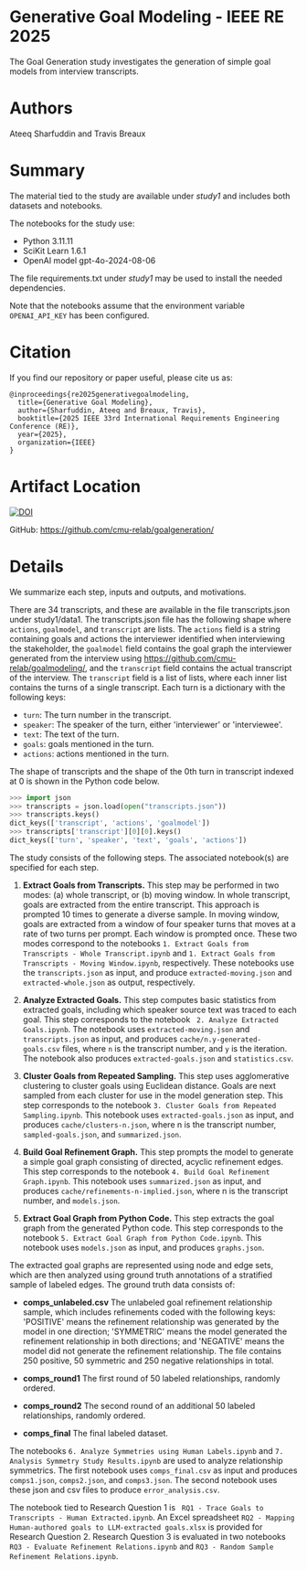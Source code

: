 # Generative Goal Modeling - IEEE RE 2025
The Goal Generation study investigates the generation of simple goal models from interview transcripts.

# Authors
Ateeq Sharfuddin and Travis Breaux


# Summary
The material tied to the study are available under _study1_ and includes both datasets and notebooks.

The notebooks for the study use:
* Python 3.11.11
* SciKit Learn 1.6.1
* OpenAI model gpt-4o-2024-08-06

The file requirements.txt under _study1_ may be used to install the needed dependencies.

Note that the notebooks assume that the environment variable `OPENAI_API_KEY` has been configured.


# Citation
If you find our repository or paper useful, please cite us as:
```
@inproceedings{re2025generativegoalmodeling,
  title={Generative Goal Modeling},
  author={Sharfuddin, Ateeq and Breaux, Travis},
  booktitle={2025 IEEE 33rd International Requirements Engineering Conference (RE)},
  year={2025},
  organization={IEEE}
}
```

# Artifact Location

[![DOI](https://zenodo.org/badge/DOI/10.5281/zenodo.15664316.svg)](https://doi.org/10.5281/zenodo.15664316)

GitHub:
https://github.com/cmu-relab/goalgeneration/


# Details

We summarize each step, inputs and outputs, and motivations.

There are 34 transcripts, and these are available in the file transcripts.json under study1/data1. The transcripts.json
file has the following shape where `actions`, `goalmodel`, and `transcript` are lists. The `actions` field is a string
containing goals and actions the interviewer identified when interviewing the stakeholder, the `goalmodel` field
contains the goal graph the interviewer generated from the interview using https://github.com/cmu-relab/goalmodeling/, and the
`transcript` field contains the actual transcript of the interview. The `transcript` field is a list of lists,
where each inner list contains the turns of a single transcript. Each turn is a dictionary with the following keys:
- `turn`: The turn number in the transcript.
- `speaker`: The speaker of the turn, either 'interviewer' or 'interviewee'.
- `text`: The text of the turn.
- `goals`: goals mentioned in the turn.
- `actions`: actions mentioned in the turn.

The shape of transcripts and the shape of the 0th turn in transcript indexed at 0 is shown in the Python code below.

```python
>>> import json
>>> transcripts = json.load(open("transcripts.json"))
>>> transcripts.keys()
dict_keys(['transcript', 'actions', 'goalmodel'])
>>> transcripts['transcript'][0][0].keys()
dict_keys(['turn', 'speaker', 'text', 'goals', 'actions'])
```


The study consists of the following steps. The associated notebook(s) are specified for each step.

1. **Extract Goals from Transcripts.** This step may be performed in two modes: (a) whole transcript, or (b) moving
window. In whole transcript, goals are extracted from the entire transcript. This approach is prompted 10 times to
generate a diverse sample. In moving window, goals are extracted from a window of four speaker turns that moves at a
rate of two turns per prompt. Each window is prompted once.  These two modes correspond to the notebooks
`1. Extract Goals from Transcripts - Whole Transcript.ipynb` and
`1. Extract Goals from Transcripts - Moving Window.ipynb`, respectively. These notebooks use the `transcripts.json` as
input, and produce `extracted-moving.json` and `extracted-whole.json` as output, respectively.

2. **Analyze Extracted Goals.** This step computes basic statistics from extracted goals, including which speaker source
text was traced to each goal. This step corresponds to the notebook ` 2. Analyze Extracted Goals.ipynb`. The notebook
uses `extracted-moving.json` and `transcripts.json` as input, and produces `cache/n.y-generated-goals.csv` files,
where `n` is the transcript number, and `y` is the iteration. The notebook also produces `extracted-goals.json` and
`statistics.csv`.

3. **Cluster Goals from Repeated Sampling.** This step uses agglomerative clustering to cluster goals using Euclidean
distance. Goals are next sampled from each cluster for use in the model generation step. This step corresponds to the
notebook `3. Cluster Goals from Repeated Sampling.ipynb`. This notebook uses `extracted-goals.json` as input, and
produces `cache/clusters-n.json`, where n is the transcript number, `sampled-goals.json`, and `summarized.json`.

4. **Build Goal Refinement Graph.** This step prompts the model to generate a simple goal graph consisting of directed,
acyclic refinement edges. This step corresponds to the notebook `4. Build Goal Refinement Graph.ipynb`. This notebook
uses `summarized.json` as input, and produces `cache/refinements-n-implied.json`, where n is the transcript number, and
`models.json`.

5. **Extract Goal Graph from Python Code.** This step extracts the goal graph from the generated Python code. This step
corresponds to the notebook `5. Extract Goal Graph from Python Code.ipynb`. This notebook uses `models.json` as input,
and produces `graphs.json`.

The extracted goal graphs are represented using node and edge sets, which are then analyzed using ground truth
annotations of a stratified sample of labeled edges. The ground truth data consists of:

* **comps_unlabeled.csv** The unlabeled goal refinement relationship sample, which includes refinements coded with the
following keys: 'POSITIVE' means the refinement relationship was generated by the model in one direction; 'SYMMETRIC'
means the model generated the refinement relationship in both directions; and 'NEGATIVE' means the model did not
generate the refinement relationship. The file contains 250 positive, 50 symmetric and 250 negative relationships in
total.

* **comps_round1** The first round of 50 labeled relationships, randomly ordered.

* **comps_round2** The second round of an additional 50 labeled relationships, randomly ordered.

* **comps_final** The final labeled dataset.

The notebooks `6. Analyze Symmetries using Human Labels.ipynb` and `7. Analysis Symmetry Study Results.ipynb` are used
to analyze relationship symmetrics. The first notebook uses `comps_final.csv` as input and produces `comps1.json`,
`comps2.json`, and `comps3.json`. The second notebook uses these json and csv files to produce
`error_analysis.csv`.


The notebook tied to Research Question 1 is ` RQ1 - Trace Goals to Transcripts - Human Extracted.ipynb`.
An Excel spreadsheet `RQ2 - Mapping Human-authored goals to LLM-extracted goals.xlsx` is provided for Research Question 2.
Research Question 3 is evaluated in two notebooks `RQ3 - Evaluate Refinement Relations.ipynb` and
`RQ3 - Random Sample Refinement Relations.ipynb`.
